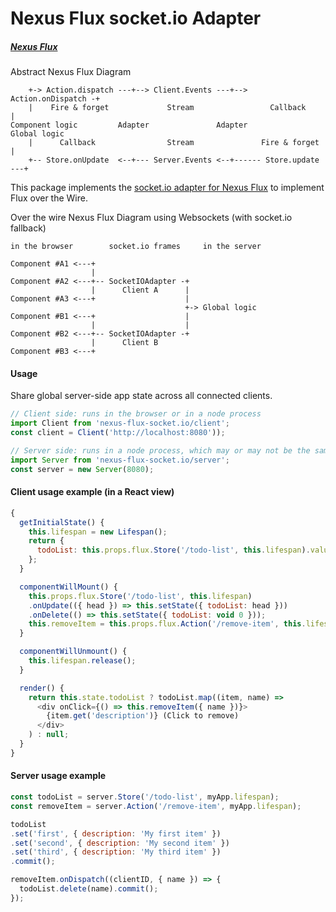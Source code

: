 Nexus Flux socket.io Adapter
============================

##### [Nexus Flux](https://github.com/elierotenberg/nexus-flux)

Abstract Nexus Flux Diagram
```
    +-> Action.dispatch ---+--> Client.Events ---+--> Action.onDispatch -+
    |    Fire & forget             Stream                 Callback       |
Component logic         Adapter               Adapter               Global logic
    |      Callback                Stream               Fire & forget    |
    +-- Store.onUpdate  <--+--- Server.Events <--+------ Store.update ---+
```


This package implements the [socket.io adapter for Nexus Flux](https://github.com/elierotenberg/nexus-flux) to implement Flux over the Wire.

Over the wire Nexus Flux Diagram using Websockets (with socket.io fallback)
```
in the browser        socket.io frames     in the server

Component #A1 <---+
                  |
Component #A2 <---+-- SocketIOAdapter -+
                  |      Client A      |
Component #A3 <---+                    |
                                       +-> Global logic
Component #B1 <---+                    |
                  |                    |
Component #B2 <---+-- SocketIOAdapter -+
                  |      Client B
Component #B3 <---+
```

#### Usage

Share global server-side app state across all connected clients.

```js
// Client side: runs in the browser or in a node process
import Client from 'nexus-flux-socket.io/client';
const client = Client('http://localhost:8080'));
```

```js
// Server side: runs in a node process, which may or may not be the same process
import Server from 'nexus-flux-socket.io/server';
const server = new Server(8080);
```

#### Client usage example (in a React view)

```js
{
  getInitialState() {
    this.lifespan = new Lifespan();
    return {
      todoList: this.props.flux.Store('/todo-list', this.lifespan).value,
    };
  }

  componentWillMount() {
    this.props.flux.Store('/todo-list', this.lifespan)
    .onUpdate(({ head }) => this.setState({ todoList: head }))
    .onDelete(() => this.setState({ todoList: void 0 }));
    this.removeItem = this.props.flux.Action('/remove-item', this.lifespan).dispatch;
  }

  componentWillUnmount() {
    this.lifespan.release();
  }

  render() {
    return this.state.todoList ? todoList.map((item, name) =>
      <div onClick={() => this.removeItem({ name })}>
        {item.get('description')} (Click to remove)
      </div>
    ) : null;
  }
}
```

#### Server usage example

```js
const todoList = server.Store('/todo-list', myApp.lifespan);
const removeItem = server.Action('/remove-item', myApp.lifespan);

todoList
.set('first', { description: 'My first item' })
.set('second', { description: 'My second item' })
.set('third', { description: 'My third item' })
.commit();

removeItem.onDispatch((clientID, { name }) => {
  todoList.delete(name).commit();
});
```
